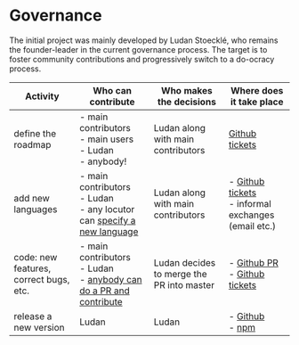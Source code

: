 <!--
Copyright 2019 Ludan Stoecklé
SPDX-License-Identifier: CC-BY-4.0
-->
# Governance

The initial project was mainly developed by Ludan Stoecklé, who remains the founder-leader in the current governance process.
The target is to foster community contributions and progressively switch to a do-ocracy process.

Activity | Who can contribute | Who makes the decisions | Where does it take place
--- | --- | --- | ---
define the roadmap | - main contributors<br>- main users<br>- Ludan<br>- anybody! | Ludan along with main contributors | [Github tickets](https://github.com/RosaeNLG/rosaenlg/issues)
add new languages | - main contributors<br>- Ludan<br>- any locutor can [specify a new language](NEW_LANGUAGE.md) | Ludan along with main contributors | - [Github tickets](https://github.com/RosaeNLG/rosaenlg/issues)<br>- informal exchanges (email etc.)
code: new features, correct bugs, etc. | - main contributors<br>- Ludan<br>- [anybody can do a PR and contribute](CONTRIBUTING.md) | Ludan decides to merge the PR into master | - [Github PR](https://github.com/RosaeNLG/rosaenlg/pulls)<br>- [Github tickets](https://github.com/RosaeNLG/rosaenlg/issues)
release a new version | Ludan | Ludan | - [Github](https://github.com/RosaeNLG/rosaenlg/)<br>- [npm](https://www.npmjs.com/search?q=rosaenlg)


